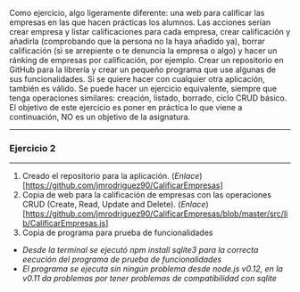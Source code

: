 Como ejercicio, algo ligeramente diferente: una web para calificar las empresas en las que hacen prácticas los alumnos. Las acciones serían crear empresa y listar calificaciones para cada empresa, crear calificación y añadirla (comprobando que la persona no la haya añadido ya), borrar calificación (si se arrepiente o te denuncia la empresa o algo) y hacer un ránking de empresas por calificación, por ejemplo. Crear un repositorio en GitHub para la librería y crear un pequeño programa que use algunas de sus funcionalidades. Si se quiere hacer con cualquier otra aplicación, también es válido.
Se puede hacer un ejercicio equivalente, siempre que tenga operaciones similares: creación, listado, borrado, ciclo CRUD básico. El objetivo de este ejercicio es poner en práctica lo que viene a continuación, NO es un objetivo de la asignatura.
_________________________

### Ejercicio 2
_______________
1. Creado el repositorio para la aplicación. (*Enlace*)[https://github.com/jmrodriguez90/CalificarEmpresas]
2. Copia de web para la calificación de empresas con las operaciones CRUD (Create, Read, Update and Delete). (*Enlace*)[https://github.com/jmrodriguez90/CalificarEmpresas/blob/master/src/lib/CalificarEmpresas.js]
3. Copia de programa para prueba de funcionalidades

* *Desde la terminal se ejecutó npm install sqlite3 para la correcta eecución del programa de prueba de funcionalidades*
* *El programa se ejecuta sin ningún problema desde node.js v0.12, en la v0.11 da problemas por tener problemas de compatibilidad con sqlite*
